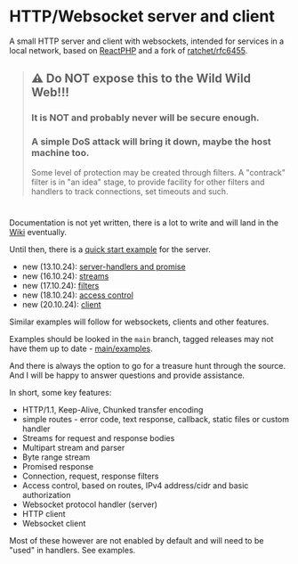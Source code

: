 # HTTP/Websocket server and client
A small HTTP server and client with websockets, intended for services in a local network, based on [ReactPHP](https://reactphp.org/) and a fork of [ratchet/rfc6455](https://github.com/ratchetphp/RFC6455).

> ## :warning: Do NOT expose this to the Wild Wild Web!!!
> ### It is NOT and probably never will be secure enough.
> ### A simple DoS attack will bring it down, maybe the host machine too.
> Some level of protection may be created through filters. A "contrack" filter is in "an idea" stage, to provide facility for other filters and handlers to track connections, set timeouts and such.

#
Documentation is not yet written, there is a lot to write and will land in the [Wiki](https://github.com/sharkydog/http/wiki) eventually.

Until then, there is a [quick start example](https://github.com/sharkydog/http/blob/main/examples/01-server-quickstart.php) for the server.
* new (13.10.24): [server-handlers and promise](https://github.com/sharkydog/http/blob/main/examples/02-server-handlers.php)
* new (16.10.24): [streams](https://github.com/sharkydog/http/blob/main/examples/03-server-streams.php)
* new (17.10.24): [filters](https://github.com/sharkydog/http/blob/main/examples/04-server-filters.php)
* new (18.10.24): [access control](https://github.com/sharkydog/http/blob/main/examples/05-server-access-control.php)
* new (20.10.24): [client](https://github.com/sharkydog/http/blob/main/examples/06-client.php)

Similar examples will follow for websockets, clients and other features.

Examples should be looked in the `main` branch, tagged releases may not have them up to date - [main/examples](https://github.com/sharkydog/http/tree/main/examples).

And there is always the option to go for a treasure hunt through the source.
And I will be happy to answer questions and provide assistance.

In short, some key features:
- HTTP/1.1, Keep-Alive, Chunked transfer encoding
- simple routes - error code, text response, callback, static files or custom handler
- Streams for request and response bodies
- Multipart stream and parser
- Byte range stream
- Promised response
- Connection, request, response filters
- Access control, based on routes, IPv4 address/cidr and basic authorization
- Websocket protocol handler (server)
- HTTP client
- Websocket client

Most of these however are not enabled by default and will need to be "used" in handlers. See examples.
